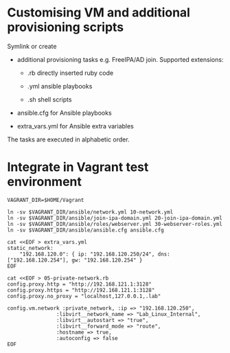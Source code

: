 # Customising VM and additional provisioning scripts

Symlink or create

- additional provisioning tasks e.g. FreeIPA/AD join. Supported extensions:

    - .rb directly inserted ruby code

    - .yml ansible playbooks

    - .sh shell scripts

- ansible.cfg for Ansible playbooks

- extra_vars.yml for Ansible extra variables

The tasks are executed in alphabetic order.

# Integrate in Vagrant test environment

    VAGRANT_DIR=$HOME/Vagrant

    ln -sv $VAGRANT_DIR/ansible/network.yml 10-network.yml
    ln -sv $VAGRANT_DIR/ansible/join-ipa-domain.yml 20-join-ipa-domain.yml
    ln -sv $VAGRANT_DIR/ansible/roles/webserver.yml 30-webserver-roles.yml
    ln -sv $VAGRANT_DIR/ansible/ansible.cfg ansible.cfg

    cat <<EOF > extra_vars.yml
    static_network:
        "192.168.120.0": { ip: "192.168.120.250/24", dns: ["192.168.120.254"], gw: "192.168.120.254" }
    EOF

    cat <<EOF > 05-private-network.rb
    config.proxy.http = "http://192.168.121.1:3128"
    config.proxy.https = "http://192.168.121.1:3128"
    config.proxy.no_proxy = "localhost,127.0.0.1,.lab"

    config.vm.network :private_network, :ip => "192.168.120.250",
                    :libvirt__network_name => "Lab_Linux_Internal",
                    :libvirt__autostart => "true",
                    :libvirt__forward_mode => "route",
                    :hostname => true,
                    :autoconfig => false
    EOF
